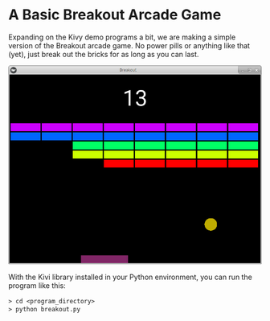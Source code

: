 # A Basic Breakout Arcade Game

Expanding on the Kivy demo programs a bit, we are making a simple version
of the Breakout arcade game.  No power pills or anything like that (yet),
just break out the bricks for as long as you can last.

![Gameplay](breakout_splash.png)

With the Kivi library installed in your Python environment, you can run the
program like this:

```
> cd <program_directory>
> python breakout.py
```

